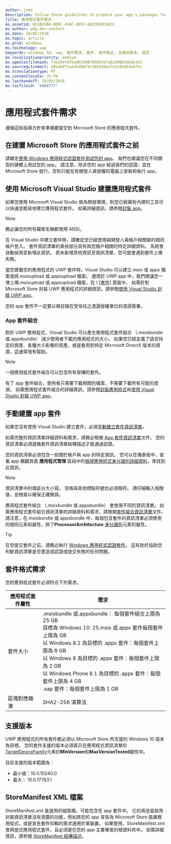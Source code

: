 ```yaml
---
author: jnHs
Description: Follow these guidelines to prepare your app's packages for submission to the Microsoft Store.
title: 應用程式套件需求
ms.assetid: 651B82BA-9D0C-45AC-8997-88CD93DC903C
ms.author: wdg-dev-content
ms.date: 10/02/2018
ms.topic: article
ms.prod: windows
ms.technology: uwp
keywords: windows 10, uwp, 套件需求, 套件, 套件格式, 支援的版本, 提交
ms.localizationpriority: medium
ms.openlocfilehash: f3e294fdf5a9b2d98f09d839fa62499b556de3a5
ms.sourcegitcommit: 49aab071aa2bd88f1c165438ee7e5c854b3e4f61
ms.translationtype: MT
ms.contentlocale: zh-TW
ms.lasthandoff: 10/09/2018
ms.locfileid: "4468777"
---
```

# <a name="app-package-requirements"></a>應用程式套件需求

遵循這些指導方針來準備要提交到 Microsoft Store 的應用程式套件。

## <a name="before-you-build-your-apps-package-for-the-microsoft-store"></a>在建置 Microsoft Store 的應用程式套件之前

請確定[使用 Windows 應用程式認證套件測試您的 app](../debug-test-perf/windows-app-certification-kit.md)。 我們也建議您在不同類型的硬體上測試您的 app。 請注意，除非您的 app 經過我們的認證，並在 Microsoft Store 發行，否則只能在有開發人員授權的電腦上安裝和執行 app。

## <a name="building-the-app-package-using-microsoft-visual-studio"></a>使用 Microsoft Visual Studio 建置應用程式套件

如果您使用 Microsoft Visual Studio 做為開發環境，則您已經擁有內建的工具可以快速並輕易地建立應用程式套件。 如需詳細資訊，請參閱[封裝 app](../packaging/index.md)。

> [!NOTE]
> 務必讓您的所有檔案名稱都使用 ANSI。 

在 Visual Studio 中建立套件時，請確定您已經使用與開發人員帳戶相關聯的相同帳戶登入。 套件資訊清單的某些部分具有與您帳戶相關的特定詳細資料。 系統會自動偵測並新增此資訊。 若未新增其他資訊至資訊清單，您可能會遇到套件上傳失敗。 

當您建置您的應用程式的 UWP 套件時，Visual Studio 可以建立.msix 或 appx 檔案或將.msixupload 或.appxupload 檔案。 適用於 UWP app 中，我們建議您一律上傳.msixupload 或.appxupload 檔案，在 \ [[套件](upload-app-packages.md)] 頁面中。 如需針對 Microsoft Store 封裝 UWP 應用程式的詳細資訊，請參閱[使用 Visual Studio 封裝 UWP app](../packaging/packaging-uwp-apps.md)。

您的 app 套件不一定要以根目錄在受信任之憑證授權單位的憑證簽署。


### <a name="app-bundles"></a>App 套件組合

對於 UWP 應用程式，Visual Studio 可以產生應用程式套件組合 （.msixbundle 或.appxbundle） 減少使用者下載的應用程式的大小。 如果您已經定義了語言特定的資產、各種大小影像的資產，或是套用到特定 Microsoft DirectX 版本的資源，這通常很有幫助。

> [!NOTE]
> 一個應用程式套件組合可以包含所有架構的套件。

有了 app 套件組合，使用者只需要下載相關的檔案，不需要下載所有可能的資源。 如需應用程式套件組合的詳細資訊，請參閱[封裝應用程式](../packaging/index.md)和[使用 Visual Studio 封裝 UWP app](../packaging/packaging-uwp-apps.md)。


## <a name="building-the-app-package-manually"></a>手動建置 app 套件

如果您沒有使用 Visual Studio 建立套件，必須[手動建立套件資訊清單](https://docs.microsoft.com/uwp/schemas/appxpackage/how-to-create-a-package-manifest-manually)。

如需完整的資訊清單詳細資料和需求，請務必檢閱 [App 套件資訊清單](https://docs.microsoft.com/uwp/schemas/appxpackage/appx-package-manifest)文件。 您的資訊清單必須遵循套件資訊清單結構描述才能通過認證。

您的資訊清單必須包含一些關於帳戶與 app 的特定資訊。 您可以在儀表板中，查看 app 概觀頁面 **應用程式管理** 區段中的[檢視應用程式身分識別詳細資料](view-app-identity-details.md)，來找到此資訊。

> [!NOTE]
> 資訊清單中的值區分大小寫。 空格與其他標點符號也必須相符。 請仔細輸入相關值，並檢查以確保正確無誤。


應用程式套件組合 （.msixbundle 或.appxbundle） 會使用不同的資訊清單。 如需應用程式套件組合資訊清單的詳細資料和需求，請檢閱[套件組合資訊清單](https://docs.microsoft.com/uwp/schemas/bundlemanifestschema/bundle-manifest)文件。 請注意，在.msixbundle 或.appxbundle 中，每個包含套件的資訊清單必須使用的相同元素和屬性，除了**ProcessorArchitecture** [身分識別](https://docs.microsoft.com/uwp/schemas/appxpackage/uapmanifestschema/element-identity)元素的屬性。

> [!TIP]
> 在您提交套件之前，請務必執行 [Windows 應用程式認證套件](../debug-test-perf/windows-app-certification-kit.md)。 這有助於協助您判斷資訊清單是否會造成認證或提交失敗的任何問題。


## <a name="package-format-requirements"></a>套件格式需求

您的應用程式套件必須符合下列需求。

| 應用程式套件屬性 | 需求                                                          |
|----------------------|----------------------------------------------------------------------|
| 套件大小         | .msixbundle 或.appxbundle： 每個套件組合上限為 25 GB <br>目標為 Windows 10: 25.msix 或.appx 套件每個套件上限為 GB<br>以 Windows 8.1 為目標的 .appx 套件：每個套件上限為 8 GB <br> 以 Windows 8 為目標的 .appx 套件：每個套件上限為 2 GB <br> 以 Windows Phone 8.1 為目標的 .appx 套件：每個套件上限為 4 GB <br> .xap 套件：每個套件上限為 1 GB                                                                           |
| 區塊對應雜湊     | SHA2-256 演算法                                                   |


## <a name="supported-versions"></a>支援版本

UWP 應用程式的所有套件都必須以 Microsoft Store 所支援的 Windows 10 版本為目標。 您的套件支援的版本必須表示在應用程式資訊清單的[TargetDeviceFamily](https://docs.microsoft.com/uwp/schemas/appxpackage/uapmanifestschema/element-targetdevicefamily)元素的**MinVersion**和**MaxVersionTested**屬性中。

目前支援的版本範圍為： 
- 最小值：10.0.10240.0
- 最大： 10.0.17763.1


## <a name="storemanifest-xml-file"></a>StoreManifest XML 檔案

StoreManifest.xml 是選用的組態檔，可能包含在 app 套件中。 它的用途是啟用封裝資訊清單沒有涵蓋的功能，例如將您的 app 宣告為 Microsoft Store 裝置應用程式，或是宣告套件仰賴的需求適用於某裝置。 如果使用，StoreManifest.xml 會與提交應用程式套件，且必須是在您的 app 主要專案的根資料夾中。 如需詳細資訊，請參閱 [StoreManifest 結構描述](https://docs.microsoft.com/uwp/schemas/storemanifest/store-manifest-schema-portal)。

 

 




